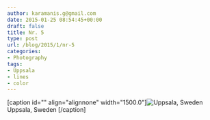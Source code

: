 ```yaml
---
author: karamanis.g@gmail.com
date: 2015-01-25 08:54:45+00:00
draft: false
title: Nr. 5
type: post
url: /blog/2015/1/nr-5
categories:
- Photography
tags:
- Uppsala
- lines
- color
---
```


[caption id="" align="alignnone" width="1500.0"]![ Uppsala, Sweden ](https://images.squarespace-cdn.com/content/v1/4f3f61bae4b063b909445965/1422176018934-6E0SPFN5Z9I7497TGOH0/ke17ZwdGBToddI8pDm48kGRKL4JIl0FV9_gnSO4xknsUqsxRUqqbr1mOJYKfIPR7LoDQ9mXPOjoJoqy81S2I8N_N4V1vUb5AoIIIbLZhVYy7Mythp_T-mtop-vrsUOmeInPi9iDjx9w8K4ZfjXt2dr_4a0Jznzw0OCRTJVMM15xP37X5RQsGYt-cipN4dBgkpC969RuPXvt2ZwyzUXQf7Q/image-asset.jpeg?format=original)
 Uppsala, Sweden [/caption]
